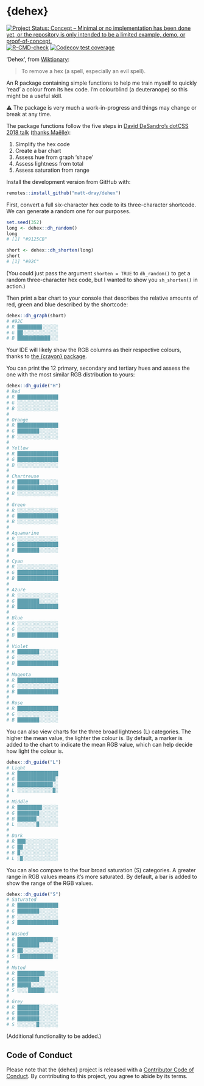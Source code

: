 
<!-- README.md is generated from README.Rmd. Please edit that file -->

# {dehex}

<!-- badges: start -->

[![Project Status: Concept – Minimal or no implementation has been done
yet, or the repository is only intended to be a limited example, demo,
or
proof-of-concept.](https://www.repostatus.org/badges/latest/concept.svg)](https://www.repostatus.org/#concept)
[![R-CMD-check](https://github.com/matt-dray/dehex/workflows/R-CMD-check/badge.svg)](https://github.com/matt-dray/dehex/actions)
[![Codecov test
coverage](https://codecov.io/gh/matt-dray/dehex/branch/main/graph/badge.svg)](https://codecov.io/gh/matt-dray/dehex?branch=main)
<!-- badges: end -->

‘Dehex’, from [Wiktionary](https://en.wiktionary.org/wiki/dehex):

> To remove a hex (a spell, especially an evil spell).

An R package containing simple functions to help me train myself to
quickly ‘read’ a colour from its hex code. I’m colourblind (a
deuteranope) so this might be a useful skill.

⚠ The package is very much a work-in-progress and things may change or
break at any time.

The package functions follow the five steps in [David DeSandro’s dotCSS
2018 talk](https://metafizzy.co/blog/read-color-hex-codes/) ([thanks
Maëlle](https://twitter.com/ma_salmon/status/1420726230194794496?s=20)):

1.  Simplify the hex code
2.  Create a bar chart
3.  Assess hue from graph ‘shape’
4.  Assess lightness from total
5.  Assess saturation from range

Install the development version from GitHub with:

``` r
remotes::install_github("matt-dray/dehex")
```

First, convert a full six-character hex code to its three-character
shortcode. We can generate a random one for our purposes.

``` r
set.seed(352)
long <- dehex::dh_random()
long
# [1] "#9125CB"

short <- dehex::dh_shorten(long)
short
# [1] "#92C"
```

(You could just pass the argument `shorten = TRUE` to `dh_random()` to
get a random three-character hex code, but I wanted to show you
`sh_shorten()` in action.)

Then print a bar chart to your console that describes the relative
amounts of red, green and blue described by the shortcode:

``` r
dehex::dh_graph(short)
# #92C
# R █████████░░░░░░
# G ██░░░░░░░░░░░░░
# B ████████████░░░
```

Your IDE will likely show the RGB columns as their respective colours,
thanks to [the {crayon} package](https://github.com/r-lib/crayon).

You can print the 12 primary, secondary and tertiary hues and assess the
one with the most similar RGB distribution to yours:

``` r
dehex::dh_guide("H")
# Red
# R ███████████████
# G ░░░░░░░░░░░░░░░
# B ░░░░░░░░░░░░░░░
# 
# Orange
# R ███████████████
# G ████████░░░░░░░
# B ░░░░░░░░░░░░░░░
# 
# Yellow
# R ███████████████
# G ███████████████
# B ░░░░░░░░░░░░░░░
# 
# Chartreuse
# R ████████░░░░░░░
# G ███████████████
# B ░░░░░░░░░░░░░░░
# 
# Green
# R ░░░░░░░░░░░░░░░
# G ███████████████
# B ░░░░░░░░░░░░░░░
# 
# Aquamarine
# R ░░░░░░░░░░░░░░░
# G ███████████████
# B ████████░░░░░░░
# 
# Cyan
# R ░░░░░░░░░░░░░░░
# G ███████████████
# B ███████████████
# 
# Azure
# R ░░░░░░░░░░░░░░░
# G ████████░░░░░░░
# B ███████████████
# 
# Blue
# R ░░░░░░░░░░░░░░░
# G ░░░░░░░░░░░░░░░
# B ███████████████
# 
# Violet
# R ████████░░░░░░░
# G ░░░░░░░░░░░░░░░
# B ███████████████
# 
# Magenta
# R ███████████████
# G ░░░░░░░░░░░░░░░
# B ███████████████
# 
# Rose
# R ███████████████
# G ░░░░░░░░░░░░░░░
# B ████████░░░░░░░
```

You can also view charts for the three broad lightness (L) categories.
The higher the mean value, the lighter the colour is. By default, a
marker is added to the chart to indicate the mean RGB value, which can
help decide how light the colour is.

``` r
dehex::dh_guide("L")
# Light
# R ███████████████
# G ██████████████░
# B █████████████░░
# L ░░░░░░░░░░░░░█░
# 
# Middle
# R █████████░░░░░░
# G ████████░░░░░░░
# B ███████░░░░░░░░
# L ░░░░░░░█░░░░░░░
# 
# Dark
# R ███░░░░░░░░░░░░
# G ██░░░░░░░░░░░░░
# B █░░░░░░░░░░░░░░
# L ░█░░░░░░░░░░░░░
```

You can also compare to the four broad saturation (S) categories. A
greater range in RGB values means it’s more saturated. By default, a bar
is added to show the range of the RGB values.

``` r
dehex::dh_guide("S")
# Saturated
# R ███████████████
# G ████████░░░░░░░
# B ░░░░░░░░░░░░░░░
# S ███████████████
# 
# Washed
# R █████████████░░
# G ████████░░░░░░░
# B ██░░░░░░░░░░░░░
# S ░████████████░░
# 
# Muted
# R ██████████░░░░░
# G ████████░░░░░░░
# B █████░░░░░░░░░░
# S ░░░░██████░░░░░
# 
# Grey
# R ████████░░░░░░░
# G ████████░░░░░░░
# B ████████░░░░░░░
# S ░░░░░░░█░░░░░░░
```

(Additional functionality to be added.)

## Code of Conduct

Please note that the {dehex} project is released with a [Contributor
Code of
Conduct](https://contributor-covenant.org/version/2/0/CODE_OF_CONDUCT.html).
By contributing to this project, you agree to abide by its terms.
